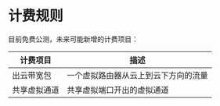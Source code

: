 # 计费规则

目前免费公测，未来可能新增的计费项目：

| 计费项目     | 描述                                                         |
| ------------ | ------------------------------------------------------------ |
| 出云带宽包     | 一个虚拟路由器从云上到云下方向的流量 |
| 共享虚拟通道     | 共享虚拟端口开出的虚拟通道 |


